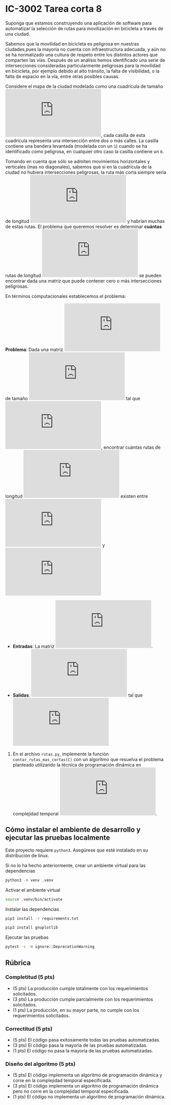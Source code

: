 # IC-3002 Tarea corta 8

Suponga que estamos construyendo una aplicación de software para automatizar la selección de rutas para movilización en bicicleta a través de una ciudad.

Sabemos que la movilidad en bicicleta es peligrosa en nuestras ciudades,pues la mayoría no cuenta con infraestructura adecuada, y aún no se ha normalizado una cultura de respeto entre los distintos actores que comparten las vías. Después de un análisis hemos identificado una serie de intersecciones consideradas particularmente peligrosas para la movilidad en bicicleta, por ejemplo debido al alto tránsito, la falta de visibilidad, o la falta de espacio en la vía, entre otras posibles causas.

Considere el mapa de la ciudad modelado como una cuadrícula de tamaño ![`X * Y`](https://latex.codecogs.com/png.latex?X%20%5Ctimes%20Y), cada casilla de esta cuadrícula representa una intersección entre dos o más calles. La casilla contiene una bandera levantada (modelada con un `1`) cuando se ha identificado como peligrosa, en cualquier otro caso la casilla contiene un `0`.

Tomando en cuenta que sólo se admiten movimientos horizontales y verticales (mas no diagonales), sabemos que si en la cuadrícula de la ciudad no hubiera intersecciones peligrosas, la ruta más corta siempre sería de longitud ![`X + Y - 1`](https://latex.codecogs.com/png.latex?X%20&plus;%20Y%20-%201) y habrían muchas de estas rutas. El problema que queremos resolver es determinar **cuántas** rutas de longitud ![`X + Y - 1`](https://latex.codecogs.com/png.latex?X%20&plus;%20Y%20-%201) se pueden encontrar dada una matriz que puede contener cero o más intersecciones peligrosas.

En términos computacionales establecemos el problema:

**Problema**: Dada una matriz ![`C`](https://latex.codecogs.com/png.latex?C) de tamaño ![`X * Y`](https://latex.codecogs.com/png.latex?X%20%5Ctimes%20Y) tal que ![cada casilla contiene un `1` un `0`](https://latex.codecogs.com/png.latex?%5Cunderset%7B0%20%5Cleq%20y%20%3C%20Y%7D%7B%5Cunderset%7B0%20%5Cleq%20x%20%3C%20X%7D%7B%5Cforall%20x%2C%20y%7D%7D%20%3A%20C_%7Bx%2Cy%7D%20%5Cin%20%5C%7B0%2C%201%5C%7D), encontrar cuántas rutas de longitud ![`X + Y - 1`](https://latex.codecogs.com/png.latex?X%20&plus;%20Y%20-%201) existen entre ![`C00`](https://latex.codecogs.com/png.latex?C_%7B0%2C0%7D) y ![`CXY`](https://latex.codecogs.com/png.latex?C_%7BX-1%2CY-1%7D)
* **Entradas**: La matriz ![`C`](https://latex.codecogs.com/png.latex?C).
* **Salidas**: ![`|Rs|`](https://latex.codecogs.com/png.latex?%7CRs%7C) tal que ![](https://latex.codecogs.com/png.latex?%5Cinline%20%5Cdpi%7B150%7D%20%5Ctiny%20%5Cforall%20R%20%5Cin%20Rs%20%3A%20R%20%3D%20%5C%7B%280%2C0%29%2C%28i_1%2Cj_1%29%2C%5Cdots%2C%28i_k%2Cj_k%29%2C%28X-1%2CY-1%29%5C%7D%20%5Cland%20%5Cforall%20%28i%2Cj%29%20%5Cin%20R%20%3A%20C_%7Bi%2Cj%7D%20%3D%200%20%5Cland%20%7CR%7C%20%3D%20X%20&plus;%20Y%20-%201)

1. En el archivo `rutas.py`, implemente la función `contar_rutas_mas_cortas(C)` con un algoritmo que resuelva el problema planteado utilizando la técnica de programación dinámica en complejidad temporal ![`O(XY)`](https://latex.codecogs.com/png.latex?%5Cmathcal%7BO%7D%28XY%29).

## Cómo instalar el ambiente de desarrollo y ejecutar las pruebas localmente

Este proyecto requiere `python3`. Asegúrese que esté instalado en su distribución de linux.

Si no lo ha hecho anteriormente, crear un ambiente virtual para las dependencias

```bash
python3 -m venv .venv
```

Activar el ambiente virtual

```bash
source .venv/bin/activate
```

Instalar las dependencias

```bash
pip3 install -r requirements.txt
```

```bash
pip3 install gnuplotlib
```

Ejecutar las pruebas

```bash
pytest -s -W ignore::DeprecationWarning
```

## Rúbrica

### Completitud (5 pts)

* (5 pts) La producción cumple totalmente con los requerimientos solicitados.
* (3 pts) La producción cumple parcialmente con los requerimientos solicitados.
* (1 pts) La producción, en su mayor parte, no cumple con los requerimientos solicitados.

### Correctitud (5 pts)

* (5 pts) El código pasa exitosamente todas las pruebas automatizadas.
* (3 pts) El código pasa la mayoría de las pruebas automatizadas.
* (1 pts) El código no pasa la mayoría de las pruebas automatizadas.

### Diseño del algoritmo (5 pts)

* (5 pts) El código implementa un algoritmo de programación dinámica y corre en la complejidad temporal especificada.
* (3 pts) El código implementa un algoritmo de programación dinámica  pero no corre en la complejidad temporal especificada.
* (1 pts) El código no implementa un algoritmo de programación dinámica.
